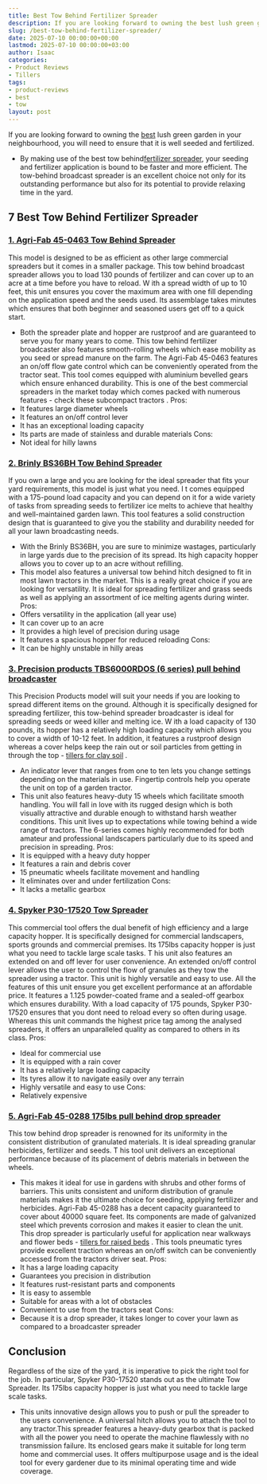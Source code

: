 ```yaml
---
title: Best Tow Behind Fertilizer Spreader
description: If you are looking forward to owning the best lush green garden in your neighbourhood, you will need to ensure that it is well seeded and fertilized. - By...
slug: /best-tow-behind-fertilizer-spreader/
date: 2025-07-10 00:00:00+00:00
lastmod: 2025-07-10 00:00:00+03:00
author: Isaac
categories:
- Product Reviews
- Tillers
tags:
- product-reviews
- best
- tow
layout: post
---
```

If you are looking forward to owning the [best](https://pestpolicy.com/best-chipmunk-repellents/) lush green garden in your neighbourhood, you will need to ensure that it is well seeded and fertilized.
- By making use of the best tow behind[fertilizer spreader](http://ijirst.org/Article.php?manuscript=IJIRSTV3I11107), your seeding and fertilizer application is bound to be faster and more efficient.
The tow-behind broadcast spreader is an excellent choice not only for its outstanding performance but also for its potential to provide relaxing time in the yard.
## 7 Best Tow Behind Fertilizer Spreader
### [1. Agri-Fab 45-0463 Tow Behind Spreader](https://www.amazon.com/dp/B002U0KDHI/?tag=p-policy-20)
This model is designed to be as efficient as other large commercial spreaders but it comes in a smaller package. This tow behind broadcast spreader allows you to load 130 pounds of fertilizer and can cover up to an acre at a time before you have to reload.
W
ith a spread width of up to 10 feet, this unit ensures you cover the maximum area with one fill depending on the application speed and the seeds used. Its assemblage takes minutes which ensures that both beginner and seasoned users get off to a quick start.
- Both the spreader plate and hopper are rustproof and are guaranteed to serve you for many years to come. This tow behind fertilizer broadcaster also features smooth-rolling wheels which ease mobility as you seed or spread manure on the farm.
The Agri-Fab 45-0463 features an on/off flow gate control which can be conveniently operated from the tractor seat. This tool comes equipped with aluminium bevelled gears which ensure enhanced durability.
This is one of the best commercial spreaders in the market today which comes packed with numerous features -
check these subcompact tractors
.
Pros:
- It features large diameter wheels
- It features an on/off control lever
- It has an exceptional loading capacity
- Its parts are made of stainless and durable materials
Cons:
- Not ideal for hilly lawns
### [2. Brinly BS36BH Tow Behind Spreader](https://www.amazon.com/dp/B002U0KDHI/?tag=p-policy-20)
If you own a large and you are looking for the ideal spreader that fits your yard requirements, this model is just what you need.
I
t comes equipped with a 175-pound load capacity and you can depend on it for a wide variety of tasks from spreading seeds to fertilizer ice melts to achieve that healthy and well-maintained garden lawn.
This tool features a solid construction design that is guaranteed to give you the stability and durability needed for all your lawn broadcasting needs.
- With the Brinly BS36BH, you are sure to minimize wastages, particularly in large yards due to the precision of its spread. Its high capacity hopper allows you to cover up to an acre without refilling.
- This model also features a universal tow behind hitch designed to fit in most lawn tractors in the market. This is a really great choice if you are looking for versatility.
It is ideal for spreading fertilizer and grass seeds as well as applying an assortment of ice melting agents during winter.
Pros:
- Offers versatility in the application (all year use)
- It can cover up to an acre
- It provides a high level of precision during usage
- It features a spacious hopper for reduced reloading
Cons:
- It can be highly unstable in hilly areas
### [3. Precision products TBS6000RDOS (6 series) pull behind broadcaster](https://www.amazon.com/dp/B000PSUS0Y/?tag=p-policy-20)
This Precision Products model will suit your needs if you are looking to spread different items on the ground. Although it is specifically designed for spreading fertilizer, this tow-behind spreader broadcaster is ideal for spreading seeds or weed killer and melting ice.
W
ith a load capacity of 130 pounds, its hopper has a relatively high loading capacity which allows you to cover a width of 10-12 feet.
In addition, it features a rustproof design whereas a cover helps keep the rain out or soil particles from getting in through the top -
[tillers for clay soil](https://pestpolicy.com/best-electric-tiller-for-clay-soil/)
.
- An indicator lever that ranges from one to ten lets you change settings depending on the materials in use. Fingertip controls help you operate the unit on top of a garden tractor.
- This unit also features heavy-duty 15 wheels which facilitate smooth handling. You will fall in love with its rugged design which is both visually attractive and durable enough to withstand harsh weather conditions.
This unit lives up to expectations while towing behind a wide range of tractors. The 6-series comes highly recommended for both amateur and professional landscapers particularly due to its speed and precision in spreading.
Pros:
- It is equipped with a heavy duty hopper
- It features a rain and debris cover
- 15 pneumatic wheels facilitate movement and handling
- It eliminates over and under fertilization
Cons:
- It lacks a metallic gearbox
### [4. Spyker P30-17520 Tow Spreader](https://www.amazon.com/dp/B004APFT16/?tag=p-policy-20)
This commercial tool offers the dual benefit of high efficiency and a large capacity hopper. It is specifically designed for commercial landscapers, sports grounds and commercial premises. Its 175lbs capacity hopper is just what you need to tackle large scale tasks.
T
his unit also features an extended on and off lever for user convenience. An extended on/off control lever allows the user to control the flow of granules as they tow the spreader using a tractor.
This unit is highly versatile and easy to use. All the features of this unit ensure you get excellent performance at an affordable price. It features a 1.125 powder-coated frame and a sealed-off gearbox which ensures durability.
With a load capacity of 175 pounds, Spyker P30-17520 ensures that you dont need to reload every so often during usage. Whereas this unit commands the highest price tag among the analysed spreaders, it offers an unparalleled quality as compared to others in its class.
Pros:
- Ideal for commercial use
- It is equipped with a rain cover
- It has a relatively large loading capacity
- Its tyres allow it to navigate easily over any terrain
- Highly versatile and easy to use
Cons:
- Relatively expensive
### [5. Agri-Fab 45-0288 175lbs pull behind drop spreader](https://www.amazon.com/dp/B000KL1L6Q/?tag=p-policy-20)
This tow behind drop spreader is renowned for its uniformity in the consistent distribution of granulated materials. It is ideal spreading granular herbicides, fertilizer and seeds.
T
his tool unit delivers an exceptional performance because of its placement of debris materials in between the wheels.
- This makes it ideal for use in gardens with shrubs and other forms of barriers. This units consistent and uniform distribution of granule materials makes it the ultimate choice for seeding, applying fertilizer and herbicides.
Agri-Fab 45-0288 has a decent capacity guaranteed to cover about 40000 square feet. Its components are made of galvanized steel which prevents corrosion and makes it easier to clean the unit.
This drop spreader is particularly useful for application near walkways and flower beds -
[tillers for raised beds](https://pestpolicy.com/best-tiller-for-raised-beds/)
. This tools pneumatic tyres provide excellent traction whereas an on/off switch can be conveniently accessed from the tractors driver seat.
Pros:
- It has a large loading capacity
- Guarantees you precision in distribution
- It features rust-resistant parts and components
- It is easy to assemble
- Suitable for areas with a lot of obstacles
- Convenient to use from the tractors seat
Cons:
- Because it is a drop spreader, it takes longer to cover your lawn as compared to a broadcaster spreader
## Conclusion
Regardless of the size of the yard, it is imperative to pick the right tool for the job.
In particular, Spyker P30-17520 stands out as the ultimate Tow Spreader. Its 175lbs capacity hopper is just what you need to tackle large scale tasks.
- This units innovative design allows you to push or pull the spreader to the users convenience. A universal hitch allows you to attach the tool to any tractor.This spreader features a heavy-duty gearbox that is packed with all the power you need to operate the machine flawlessly with no transmission failure.
Its enclosed gears make it suitable for long term home and commercial uses. It offers multipurpose usage and is the ideal tool for every gardener due to its minimal operating time and wide coverage.